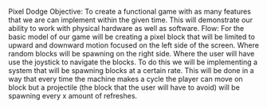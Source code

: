 Pixel Dodge
Objective:
To create a functional game with as many features that we are can implement within the given time. This will demonstrate our ability to work with physical hardware as well as software.
Flow:
For the basic model of our game will be creating a pixel block that will be limited to upward and downward motion focused on the left side of the screen. Where random blocks will be spawning on the right side. Where the user will have use the joystick to navigate the blocks.
	To do this we will be implementing a system that will be spawning blocks at a certain rate. This will be done in a way that every time the machine makes a cycle the player can move on block but a projectile (the block that the user will have to avoid) will be spawning every x amount of refreshes.

